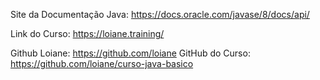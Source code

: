 Site da Documentação Java: https://docs.oracle.com/javase/8/docs/api/

Link do Curso: https://loiane.training/

Github Loiane: https://github.com/loiane
GitHub do Curso: https://github.com/loiane/curso-java-basico
